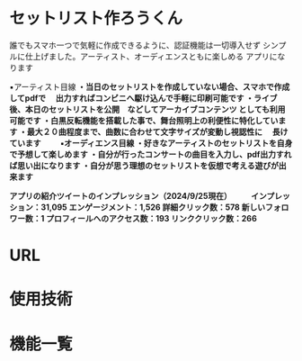 # セットリスト作ろうくん

誰でもスマホ一つで気軽に作成できるように、認証機能は一切導入せず
シンプルに仕上げました。アーティスト、オーディエンスともに楽しめる
アプリになります

▪️アーティスト目線<b>
・当日のセットリストを作成していない場合、スマホで作成してpdfで<b>
　出力すればコンビニへ駆け込んで手軽に印刷可能です<b>
・ライブ後、本日のセットリストを公開　などしてアーカイブコンテンツ
  としても利用可能です
・白黒反転機能を搭載した事で、舞台照明上の利便性に特化しています<b>
・最大２０曲程度まで、曲数に合わせて文字サイズが変動し視認性に<b>
　長けています
　　
▪️オーディエンス目線<b>
・好きなアーティストのセットリストを自身で予想して楽しめます<b>
・自分が行ったコンサートの曲目を入力し、pdf出力すれば思い出になります<b>
・自分が思う理想のセットリストを仮想で考える遊びが出来ます<b>

アプリの紹介ツイートのインプレッション（2024/9/25現在）<b>
　　 インプレッション：31,095<b>
    エンゲージメント：1,526<b>
    詳細クリック数：578<b>
    新しいフォロワー数：1<b>
    プロフィールへのアクセス数：193<b>
    リンククリック数：266<b>


# URL


# 使用技術

# 機能一覧
